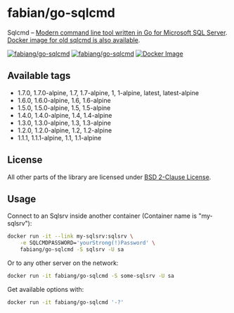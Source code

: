 # fabian/go-sqlcmd

Sqlcmd – [Modern command line tool written in Go for Microsoft SQL Server](https://github.com/microsoft/go-sqlcmd).  
[Docker image for old sqlcmd is also available](https://github.com/fabiang/docker-sqlcmd).

[![fabiang/go-sqlcmd](https://img.shields.io/docker/pulls/fabiang/go-sqlcmd.svg)](https://hub.docker.com/r/fabiang/go-sqlcmd)
[![fabiang/go-sqlcmd](https://badgen.net/github/license/fabiang/docker-go-sqlcmd)](https://github.com/fabiang/docker-go-sqlcmd)
[![Docker Image](https://github.com/fabiang/docker-go-sqlcmd/actions/workflows/docker.yml/badge.svg)](https://github.com/fabiang/docker-go-sqlcmd/actions/workflows/docker.yml)

## Available tags

* 1.7.0, 1.7.0-alpine, 1.7, 1.7-alpine, 1, 1-alpine, latest, latest-alpine
* 1.6.0, 1.6.0-alpine, 1.6, 1.6-alpine
* 1.5.0, 1.5.0-alpine, 1.5, 1.5-alpine
* 1.4.0, 1.4.0-alpine, 1.4, 1.4-alpine
* 1.3.0, 1.3.0-alpine, 1.3, 1.3-alpine
* 1.2.0, 1.2.0-alpine, 1.2, 1.2-alpine
* 1.1.1, 1.1.1-alpine, 1.1, 1.1-alpine

## License


All other parts of the library are licensed under [BSD 2-Clause License](LICENSE.md).

## Usage

Connect to an Sqlsrv inside another container (Container name is "my-sqlsrv"):

```bash
docker run -it --link my-sqlsrv:sqlsrv \
    -e SQLCMDPASSWORD='yourStrong(!)Password' \
    fabiang/go-sqlcmd -S sqlsrv -U sa
```

Or to any other server on the network:

```bash
docker run -it fabiang/go-sqlcmd -S some-sqlsrv -U sa
```

Get available options with:

```bash
docker run -it fabiang/go-sqlcmd '-?'
```
